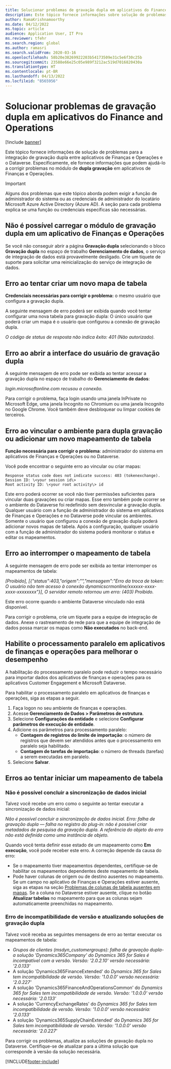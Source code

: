 ```yaml
---
title: Solucionar problemas de gravação dupla em aplicativos do Finance and Operations
description: Este tópico fornece informações sobre solução de problemas que podem ajudá-lo a corrigir problemas no módulo de dupla gravação em aplicativos de Finanças e Operações.
author: RamaKrishnamoorthy
ms.date: 04/12/2022
ms.topic: article
audience: Application User, IT Pro
ms.reviewer: tfehr
ms.search.region: global
ms.author: ramasri
ms.search.validFrom: 2020-03-16
ms.openlocfilehash: 58b20e38269922203b54173509e31c5e6f30c25b
ms.sourcegitcommit: 23588e66e25c05e989f3212ac519d7016820430a
ms.translationtype: HT
ms.contentlocale: pt-BR
ms.lasthandoff: 04/13/2022
ms.locfileid: "8565956"
---
```

# <a name="troubleshoot-dual-write-issues-in-finance-and-operations-apps"></a>Solucionar problemas de gravação dupla em aplicativos do Finance and Operations

[!include [banner](../../includes/banner.md)]



Este tópico fornece informações de solução de problemas para a integração de gravação dupla entre aplicativos de Finanças e Operações e o Dataverse. Especificamente, ele fornece informações que podem ajudá-lo a corrigir problemas no módulo de **dupla gravação** em aplicativos de Finanças e Operações.

> [!IMPORTANT]
> Alguns dos problemas que este tópico aborda podem exigir a função de administrador do sistema ou as credenciais de administrador do locatário Microsoft Azure Active Directory (Azure AD). A seção para cada problema explica se uma função ou credenciais específicas são necessárias.

## <a name="you-cant-load-the-dual-write-module-in-a-finance-and-operations-app"></a>Não é possível carregar o módulo de gravação dupla em um aplicativo de Finanças e Operações

Se você não conseguir abrir a página **Gravação dupla** selecionando o bloco **Gravação dupla** no espaço de trabalho **Gerenciamento de dados**, o serviço de integração de dados está provavelmente desligado. Crie um tíquete de suporte para solicitar uma reinicialização do serviço de integração de dados.

## <a name="error-when-you-try-to-create-a-new-table-map"></a>Erro ao tentar criar um novo mapa de tabela

**Credenciais necessárias para corrigir o problema:** o mesmo usuário que configura a gravação dupla.

A seguinte mensagem de erro poderá ser exibida quando você tentar configurar uma nova tabela para gravação dupla: O único usuário que poderá criar um mapa é o usuário que configurou a conexão de gravação dupla.

*O código de status de resposta não indica êxito: 401 (Não autorizado).*

## <a name="error-when-you-open-the-dual-write-user-interface"></a>Erro ao abrir a interface do usuário de gravação dupla

A seguinte mensagem de erro pode ser exibida ao tentar acessar a gravação dupla no espaço de trabalho do **Gerenciamento de dados**:

*login.microsoftonline.com recusou a conexão.*

Para corrigir o problema, faça login usando uma janela InPrivate no Microsoft Edge, uma janela Incognito no Chromium ou uma janela Incognito no Google Chrome. Você também deve desbloquear ou limpar cookies de terceiros.

## <a name="error-when-you-link-the-environment-for-dual-write-or-add-a-new-table-mapping"></a>Erro ao vincular o ambiente para dupla gravação ou adicionar um novo mapeamento de tabela

**Função necessária para corrigir o problema**: administrador do sistema em aplicativos de Finanças e Operações ou no Dataverse.

Você pode encontrar o seguinte erro ao vincular ou criar mapas:

```dos
Response status code does not indicate success: 403 (tokenexchange).
Session ID: \<your session id\>
Root activity ID: \<your root activity\> id
```

Este erro poderá ocorrer se você não tiver permissões suficientes para vincular duas gravações ou criar mapas. Esse erro também pode ocorrer se o ambiente do Dataverse foi redefinido sem desvincular a gravação dupla. Qualquer usuário com a função de administrador do sistema em aplicativos de Finanças e Operações e no Dataverse pode vincular os ambientes. Somente o usuário que configurou a conexão de gravação dupla poderá adicionar novos mapas de tabela. Após a configuração, qualquer usuário com a função de administrador do sistema poderá monitorar o status e editar os mapeamentos.

## <a name="error-when-you-stop-the-table-mapping"></a>Erro ao interromper o mapeamento de tabela

A seguinte mensagem de erro pode ser exibida ao tentar interromper os mapeamentos de tabela:

*\[Proibido\], \[{"status":403,"origem":"","mensagem":"Erro da troca de token: O usuário não tem acesso à conexão dynamicscrmonline/xxxxxx-xxxx-xxxx-xxxxxxxx"}\], O servidor remoto retornou um erro: (403) Proibido.*

Este erro ocorre quando o ambiente Dataverse vinculado não está disponível.

Para corrigir o problema, crie um tíquete para a equipe de integração de dados. Anexe o rastreamento de rede para que a equipe de integração de dados possa marcar os mapas como **Não executados** no back-end.

## <a name="enable-parallel-processing-in-finance-and-operations-apps-to-improve-performance"></a>Habilite o processamento paralelo em aplicativos de finanças e operações para melhorar o desempenho

A habilitação do processamento paralelo pode reduzir o tempo necessário para importar dados dos aplicativos de finanças e operações para os aplicativos Customer Engagement e Microsoft Dataverse. 

Para habilitar o processamento paralelo em aplicativos de finanças e operações, siga as etapas a seguir.

1. Faça logon no seu ambiente de finanças e operações.
2. Acesse **Gerenciamento de Dados > Parâmetros de estrutura**.
3. Selecione **Configurações da entidade** e selecione **Configurar parâmetros de execução de entidade**.
4. Adicione os parâmetros para processamento paralelo:
    - **Contagem de registros do limite de importação**: o número de registros que devem ser atendidos antes que o processamento em paralelo seja habilitado.
    - **Contagem de tarefas de importação**: o número de threads (tarefas) a serem executadas em paralelo.
5. Selecione **Salvar**.


## <a name="errors-while-trying-to-start-a-table-mapping"></a>Erros ao tentar iniciar um mapeamento de tabela

### <a name="unable-to-complete-initial-data-sync"></a>Não é possível concluir a sincronização de dados inicial

Talvez você recebe um erro como o seguinte ao tentar executar a sincronização de dados inicial:

*Não é possível concluir a sincronização de dados inicial. Erro: falha de gravação dupla — falha no registro do plug-in: não é possível criar metadados de pesquisa da gravação dupla. A referência do objeto do erro não está definida como uma instância de objeto.*

Quando você tenta definir esse estado de um mapeamento como **Em execução**, você pode receber este erro. A correção depende da causa do erro:

+ Se o mapeamento tiver mapeamentos dependentes, certifique-se de habilitar os mapeamentos dependentes deste mapeamento de tabela.
+ Pode haver colunas de origem ou de destino ausentes no mapeamento. Se um campo no aplicativo de Finanças e Operações estiver ausente, siga as etapas na seção [Problemas de colunas de tabela ausentes em mapas](dual-write-troubleshooting-finops-upgrades.md#missing-table-columns-issue-on-maps). Se a coluna no Dataverse estiver ausente, clique no botão **Atualizar tabelas** no mapeamento para que as colunas sejam automaticamente preenchidas no mapeamento.

### <a name="version-mismatch-error-and-upgrading-dual-write-solutions"></a>Erro de incompatibilidade de versão e atualizando soluções de gravação dupla

Talvez você receba as seguintes mensagens de erro ao tentar executar os mapeamentos de tabela:

+ *Grupos de clientes (msdyn_customergroups): falha de gravação dupla- a solução 'Dynamics365Company' do Dynamics 365 for Sales é incompatível com a versão. Versão: '2.0.2.10' versão necessária: '2.0.133'*
+ A solução 'Dynamics365FinanceExtended' do *Dynamics 365 for Sales tem incompatibilidade de versão. Versão: '1.0.0.0' versão necessária: '2.0.227'*
+ A solução 'Dynamics365FinanceAndOperationsCommon' do *Dynamics 365 for Sales tem incompatibilidade de versão. Versão: '1.0.0.0' versão necessária: '2.0.133'*
+ A solução 'CurrencyExchangeRates' do *Dynamics 365 for Sales tem incompatibilidade de versão. Versão: '1.0.0.0' versão necessária: '2.0.133'*
+ A solução 'Dynamics365SupplyChainExtended' do *Dynamics 365 for Sales tem incompatibilidade de versão. Versão: '1.0.0.0' versão necessária: '2.0.227'*

Para corrigir os problemas, atualize as soluções de gravação dupla no Dataverse. Certifique-se de atualizar para a última solução que corresponde à versão da solução necessária.

[!INCLUDE[footer-include](../../../../includes/footer-banner.md)]
